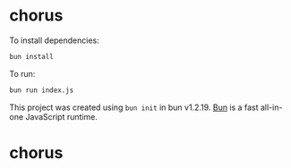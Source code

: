 # chorus

To install dependencies:

```bash
bun install
```

To run:

```bash
bun run index.js
```

This project was created using `bun init` in bun v1.2.19. [Bun](https://bun.com) is a fast all-in-one JavaScript runtime.
# chorus
